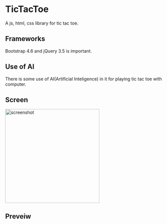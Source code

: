 # TicTacToe
A js, html, css library for tic tac toe.

## Frameworks
Bootstrap 4.6 and jQuery 3.5 is important.

## Use of AI
There is some use of AI(Artificial Inteligence) in it for playing tic tac toe with computer.

## Screen
<img src="https://github.com/digital-Swaraj/TicTacToe/assets/134411097/f74ad88c-f512-43bf-90aa-fdefcbfcf4bf" alt="screenshot" width="300" />

## Preveiw
